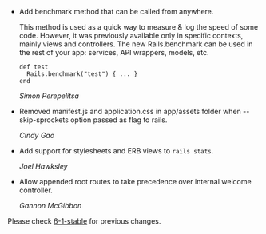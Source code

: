 *   Add benchmark method that can be called from anywhere.

    This method is used as a quick way to measure & log the speed of some code.
    However, it was previously available only in specific contexts, mainly views and controllers.
    The new Rails.benchmark can be used in the rest of your app: services, API wrappers, models, etc.

        def test
          Rails.benchmark("test") { ... }
        end

    *Simon Perepelitsa*

*   Removed manifest.js and application.css in app/assets
    folder when --skip-sprockets option passed as flag to rails.

    *Cindy Gao*

*   Add support for stylesheets and ERB views to `rails stats`.

    *Joel Hawksley*

*   Allow appended root routes to take precedence over internal welcome controller.

    *Gannon McGibbon*


Please check [6-1-stable](https://github.com/rails/rails/blob/6-1-stable/railties/CHANGELOG.md) for previous changes.
